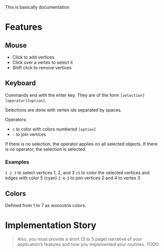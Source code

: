 This is basically documentation

# Features
## Mouse
- Click to add vertices
- Click over a vertex to select it
- Shift click to remove vertices

## Keyboard
Commands end with the enter key. They are of the form `[selection][operator][option]`.

Selections are done with vertex ids separated by spaces.

Operators:
- `c` to color with colors numbered `[option]`
- `-` to join vertices

If there is no selection, the operator applies on all selected objects.
If there is no operator, the selection is selected.

### Examples
`1 2 3` to select vertices 1, 2, and 3
`c5` to color the selected vertices and edges with color 5 (cyan)
`2 4-3` to join vertices 2 and 4 to vertex 3

## Colors
Defined from 1 to 7 as wooootris colors.

# Implementation Story
> Also, you must provide a short (3 to 5 page) narrative of your application’s features and how you implemented your routines.
TODO